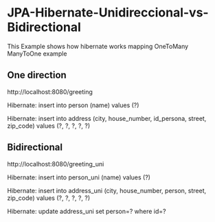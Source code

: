 # JPA-Hibernate-Unidireccional-vs-Bidirectional

This Example shows how hibernate works mapping OneToMany ManyToOne example


## One direction
http://localhost:8080/greeting


Hibernate: insert into person (name) values (?)

Hibernate: insert into address (city, house_number, id_persona, street, zip_code) values (?, ?, ?, ?, ?)

## Bidirectional 
http://localhost:8080/greeting_uni


Hibernate: insert into person_uni (name) values (?)

Hibernate: insert into address_uni (city, house_number, person, street, zip_code) values (?, ?, ?, ?, ?)

Hibernate: update address_uni set person=? where id=?

